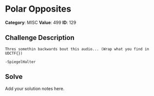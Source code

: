 # Polar Opposites
**Category**: MISC
**Value**: 499
**ID**: 129

## Challenge Description
```
Thres somethin backwards bout this audio... (Wrap what you find in UDCTF{})

-SpiegelHalter
```

## Solve
Add your solution notes here.
